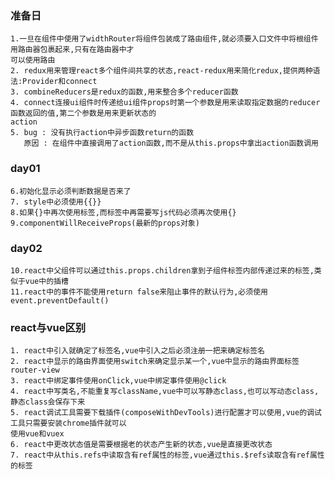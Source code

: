 ### 准备日
    1.一旦在组件中使用了widthRouter将组件包装成了路由组件,就必须要入口文件中将根组件用路由器包裹起来,只有在路由器中才
    可以使用路由
    2. redux用来管理react多个组件间共享的状态,react-redux用来简化redux,提供两种语法:Provider和connect
    3. combineReducers是redux的函数,用来整合多个reducer函数
    4. connect连接ui组件时传递给ui组件props时第一个参数是用来读取指定数据的reducer函数返回的值,第二个参数是用来更新状态的
    action
    5. bug : 没有执行action中异步函数return的函数
       原因 : 在组件中直接调用了action函数,而不是从this.props中拿出action函数调用
### day01
    6.初始化显示必须判断数据是否来了
    7. style中必须使用{{}}
    8.如果{}中再次使用标签,而标签中再需要写js代码必须再次使用{}
    9.componentWillReceiveProps(最新的props对象)
### day02
    10.react中父组件可以通过this.props.children拿到子组件标签内部传递过来的标签,类似于vue中的插槽
    11.react中的事件不能使用return false来阻止事件的默认行为,必须使用event.preventDefault()
### react与vue区别
    1. react中引入就确定了标签名,vue中引入之后必须注册一把来确定标签名
    2. react中显示的路由界面使用switch来确定显示某一个,vue中显示的路由界面标签 router-view
    3. react中绑定事件使用onClick,vue中绑定事件使用@click
    4. react中写类名,不能重复写className,vue中可以写静态class,也可以写动态class,静态class会保存下来
    5. react调试工具需要下载插件(composeWithDevTools)进行配置才可以使用,vue的调试工具只需要安装chrome插件就可以
    使用vue和vuex
    6. react中更改状态值是需要根据老的状态产生新的状态,vue是直接更改状态
    7. react中从this.refs中读取含有ref属性的标签,vue通过this.$refs读取含有ref属性的标签
